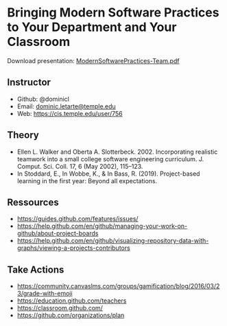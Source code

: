 # Bringing Modern Software Practices to Your Department and Your Classroom

Download presentation: [ModernSoftwarePractices-Team.pdf](ModernSoftwarePractices-Team.pdf)

## Instructor
- Github: @dominicl
- Email: dominic.letarte@temple.edu
- Web: https://cis.temple.edu/user/756

## Theory
- Ellen L. Walker and Oberta A. Slotterbeck. 2002. Incorporating realistic teamwork into a small college software engineering curriculum. J. Comput. Sci. Coll. 17, 6 (May 2002), 115–123.
- In Stoddard, E., In Wobbe, K., & In Bass, R. (2019). Project-based learning in the first year: Beyond all expectations.

## Ressources
- https://guides.github.com/features/issues/
- https://help.github.com/en/github/managing-your-work-on-github/about-project-boards
- https://help.github.com/en/github/visualizing-repository-data-with-graphs/viewing-a-projects-contributors

## Take Actions
- https://community.canvaslms.com/groups/gamification/blog/2016/03/23/grade-with-emoji
- https://education.github.com/teachers 
- https://classroom.github.com/
- https://github.com/organizations/plan



